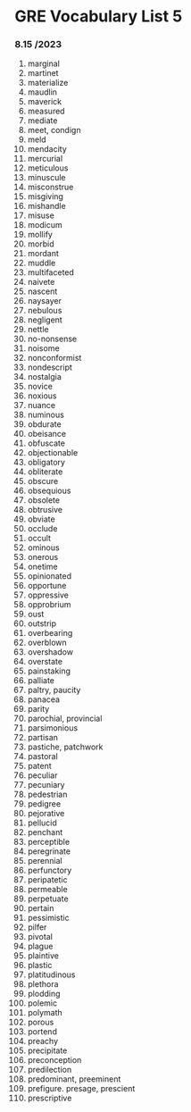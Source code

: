# GRE Vocabulary List 5


### 8.15 /2023
1. marginal
2. martinet
3. materialize
4. maudlin
5. maverick
6. measured
7. mediate
8. meet, condign
9. meld
10. mendacity
11. mercurial
12. meticulous
13. minuscule
14. misconstrue
15. misgiving
16. mishandle
17. misuse
18. modicum
19. mollify
20. morbid
21. mordant
22. muddle
23. multifaceted
24. naivete
25. nascent
26. naysayer
27. nebulous
28. negligent
29. nettle
30. no-nonsense
31. noisome
32. nonconformist
33. nondescript
34. nostalgia
35. novice
36. noxious
37. nuance
38. numinous
39. obdurate
40. obeisance
41. obfuscate
42. objectionable
43. obligatory
44. obliterate
45. obscure
46. obsequious
47. obsolete
48. obtrusive
49. obviate
50. occlude
51. occult
52. ominous
53. onerous
54. onetime
55. opinionated
56. opportune
57. oppressive
58. opprobrium
59. oust
60. outstrip
61. overbearing
62. overblown
63. overshadow
64. overstate
65. painstaking
66. palliate
67. paltry, paucity
68. panacea
69. parity
70. parochial, provincial
71. parsimonious
72. partisan
73. pastiche, patchwork
74. pastoral
75. patent
76. peculiar
77. pecuniary
78. pedestrian
79. pedigree
80. pejorative
81. pellucid
82. penchant
83. perceptible
84. peregrinate
85. perennial
86. perfunctory
87. peripatetic
88. permeable
89. perpetuate
90. pertain
91. pessimistic
92. pilfer
93. pivotal
94. plague
95. plaintive
96. plastic
97. platitudinous
98. plethora
99. plodding
100. polemic
101. polymath
102. porous
103. portend
104. preachy
105. precipitate
106. preconception
107. predilection
108. predominant, preeminent
109. prefigure. presage, prescient
110. prescriptive